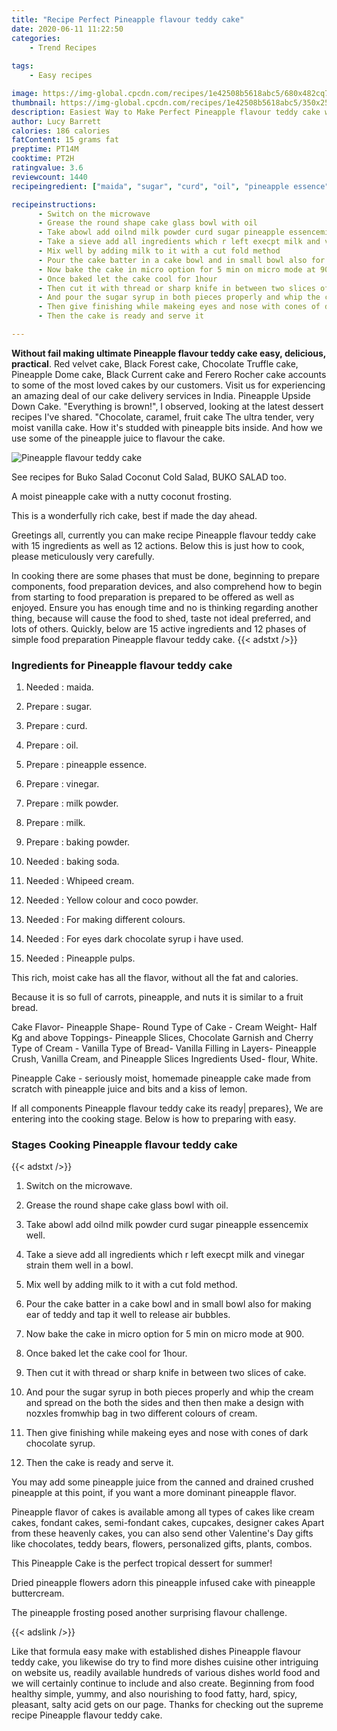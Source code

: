 ```yaml
---
title: "Recipe Perfect Pineapple flavour teddy cake"
date: 2020-06-11 11:22:50
categories:
    - Trend Recipes
    
tags:
    - Easy recipes

image: https://img-global.cpcdn.com/recipes/1e42508b5618abc5/680x482cq70/pineapple-flavour-teddy-cake-recipe-main-photo.jpg
thumbnail: https://img-global.cpcdn.com/recipes/1e42508b5618abc5/350x250cq70/pineapple-flavour-teddy-cake-recipe-main-photo.jpg
description: Easiest Way to Make Perfect Pineapple flavour teddy cake with 15 ingredients and 12 stages of easy cooking.
author: Lucy Barrett
calories: 186 calories
fatContent: 15 grams fat
preptime: PT14M
cooktime: PT2H
ratingvalue: 3.6
reviewcount: 1440
recipeingredient: ["maida", "sugar", "curd", "oil", "pineapple essence", "vinegar", "milk powder", "milk", "baking powder", "baking soda", "Whipeed cream", "Yellow colour and coco powder", "For making different colours", "For eyes dark chocolate syrup i have used", "Pineapple pulps"]

recipeinstructions: 
      - Switch on the microwave 
      - Grease the round shape cake glass bowl with oil 
      - Take abowl add oilnd milk powder curd sugar pineapple essencemix well 
      - Take a sieve add all ingredients which r left execpt milk and vinegar strain them well in a bowl 
      - Mix well by adding milk to it with a cut fold method 
      - Pour the cake batter in a cake bowl and in small bowl also for making ear of teddy and tap it well to release air bubbles 
      - Now bake the cake in micro option for 5 min on micro mode at 900 
      - Once baked let the cake cool for 1hour 
      - Then cut it with thread or sharp knife in between two slices of cake 
      - And pour the sugar syrup in both pieces properly and whip the cream and spread on the both the sides and then then make a design with nozxles fromwhip bag in two different colours of cream 
      - Then give finishing while makeing eyes and nose with cones of dark chocolate syrup 
      - Then the cake is ready and serve it

---
```




**Without fail making ultimate Pineapple flavour teddy cake easy, delicious, practical**. Red velvet cake, Black Forest cake, Chocolate Truffle cake, Pineapple Dome cake, Black Current cake and Ferero Rocher cake accounts to some of the most loved cakes by our customers. Visit us for experiencing an amazing deal of our cake delivery services in India. Pineapple Upside Down Cake. &#34;Everything is brown!&#34;, I observed, looking at the latest dessert recipes I&#39;ve shared. &#34;Chocolate, caramel, fruit cake The ultra tender, very moist vanilla cake. How it&#39;s studded with pineapple bits inside. And how we use some of the pineapple juice to flavour the cake.


![Pineapple flavour teddy cake](https://img-global.cpcdn.com/recipes/1e42508b5618abc5/680x482cq70/pineapple-flavour-teddy-cake-recipe-main-photo.jpg "Pineapple flavour teddy cake")



See recipes for Buko Salad Coconut Cold Salad, BUKO SALAD too.

A moist pineapple cake with a nutty coconut frosting.

This is a wonderfully rich cake, best if made the day ahead.


Greetings all, currently you can make recipe Pineapple flavour teddy cake with 15 ingredients as well as 12 actions. Below this is just how to cook, please meticulously very carefully.

In cooking there are some phases that must be done, beginning to prepare components, food preparation devices, and also comprehend how to begin from starting to food preparation is prepared to be offered as well as enjoyed. Ensure you has enough time and no is thinking regarding another thing, because will cause the food to shed, taste not ideal preferred, and lots of others. Quickly, below are 15 active ingredients and 12 phases of simple food preparation Pineapple flavour teddy cake.
{{< adstxt />}}

### Ingredients for Pineapple flavour teddy cake


1. Needed  : maida.

1. Prepare  : sugar.

1. Prepare  : curd.

1. Prepare  : oil.

1. Prepare  : pineapple essence.

1. Prepare  : vinegar.

1. Prepare  : milk powder.

1. Prepare  : milk.

1. Prepare  : baking powder.

1. Needed  : baking soda.

1. Needed  : Whipeed cream.

1. Needed  : Yellow colour and coco powder.

1. Needed  : For making different colours.

1. Needed  : For eyes dark chocolate syrup i have used.

1. Needed  : Pineapple pulps.


This rich, moist cake has all the flavor, without all the fat and calories.

Because it is so full of carrots, pineapple, and nuts it is similar to a fruit bread.

Cake Flavor- Pineapple Shape- Round Type of Cake - Cream Weight- Half Kg and above Toppings- Pineapple Slices, Chocolate Garnish and Cherry Type of Cream - Vanilla Type of Bread- Vanilla Filling in Layers- Pineapple Crush, Vanilla Cream, and Pineapple Slices Ingredients Used- flour, White.

Pineapple Cake - seriously moist, homemade pineapple cake made from scratch with pineapple juice and bits and a kiss of lemon.


If all components Pineapple flavour teddy cake its ready| prepares}, We are entering into the cooking stage. Below is how to preparing with easy.

### Stages Cooking Pineapple flavour teddy cake

{{< adstxt />}}


1. Switch on the microwave.



1. Grease the round shape cake glass bowl with oil.



1. Take abowl add oilnd milk powder curd sugar pineapple essencemix well.



1. Take a sieve add all ingredients which r left execpt milk and vinegar strain them well in a bowl.



1. Mix well by adding milk to it with a cut fold method.



1. Pour the cake batter in a cake bowl and in small bowl also for making ear of teddy and tap it well to release air bubbles.



1. Now bake the cake in micro option for 5 min on micro mode at 900.



1. Once baked let the cake cool for 1hour.



1. Then cut it with thread or sharp knife in between two slices of cake.



1. And pour the sugar syrup in both pieces properly and whip the cream and spread on the both the sides and then then make a design with nozxles fromwhip bag in two different colours of cream.



1. Then give finishing while makeing eyes and nose with cones of dark chocolate syrup.



1. Then the cake is ready and serve it.




You may add some pineapple juice from the canned and drained crushed pineapple at this point, if you want a more dominant pineapple flavor.

Pineapple flavor of cakes is available among all types of cakes like cream cakes, fondant cakes, semi-fondant cakes, cupcakes, designer cakes Apart from these heavenly cakes, you can also send other Valentine&#39;s Day gifts like chocolates, teddy bears, flowers, personalized gifts, plants, combos.

This Pineapple Cake is the perfect tropical dessert for summer!

Dried pineapple flowers adorn this pineapple infused cake with pineapple buttercream.

The pineapple frosting posed another surprising flavour challenge.


{{< adslink />}}

Like that formula easy make with established dishes Pineapple flavour teddy cake, you likewise do try to find more dishes cuisine other intriguing on website us, readily available hundreds of various dishes world food and we will certainly continue to include and also create. Beginning from food healthy simple, yummy, and also nourishing to food fatty, hard, spicy, pleasant, salty acid gets on our page. Thanks for checking out the supreme recipe Pineapple flavour teddy cake.
